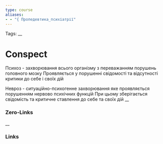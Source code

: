 ```yaml
---
type: course
aliases: 
- - "{ Пропедевтика_психіатрії"
---
```

Tags: 
__
# Conspect

Психоз - захворювання всього організму з переважанням порушень головного мозку 
	Проявляється у порушенні свідомості та відсутності критики до себе і своїх дій

Невроз - ситуаційно-психогенне захворювання яке проявляється порушенням нервово психічних функцій 
	При цьому зберігається свідомість та критичне ставлення до себе та своїх дій
__
### Zero-Links

__
### Links
